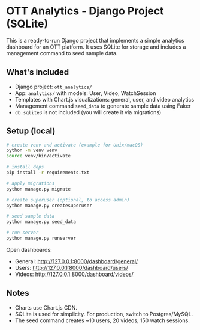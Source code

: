 
# OTT Analytics - Django Project (SQLite)

This is a ready-to-run Django project that implements a simple analytics dashboard for an OTT platform.
It uses SQLite for storage and includes a management command to seed sample data.

## What's included
- Django project: `ott_analytics/`
- App: `analytics/` with models: User, Video, WatchSession
- Templates with Chart.js visualizations: general, user, and video analytics
- Management command `seed_data` to generate sample data using Faker
- `db.sqlite3` is not included (you will create it via migrations)

## Setup (local)
```bash
# create venv and activate (example for Unix/macOS)
python -m venv venv
source venv/bin/activate

# install deps
pip install -r requirements.txt

# apply migrations
python manage.py migrate

# create superuser (optional, to access admin)
python manage.py createsuperuser

# seed sample data
python manage.py seed_data

# run server
python manage.py runserver
```
Open dashboards:
- General: http://127.0.0.1:8000/dashboard/general/
- Users:   http://127.0.0.1:8000/dashboard/users/
- Videos:  http://127.0.0.1:8000/dashboard/videos/

## Notes
- Charts use Chart.js CDN.
- SQLite is used for simplicity. For production, switch to Postgres/MySQL.
- The seed command creates ~10 users, 20 videos, 150 watch sessions.
